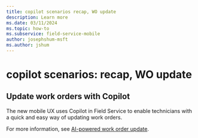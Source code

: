 ```yaml
---
title: copilot scenarios recap, WO update
description: Learn more
ms.date: 03/11/2024
ms.topic: how-to
ms.subservice: field-service-mobile
author: josephshum-msft
ms.author: jshum
---
```


# copilot scenarios: recap, WO update


## Update work orders with Copilot

The new mobile UX uses Copilot in Field Service to enable technicians with a quick and easy way of updating work orders.

For more information, see [AI-powered work order update](../work-order-update.md).